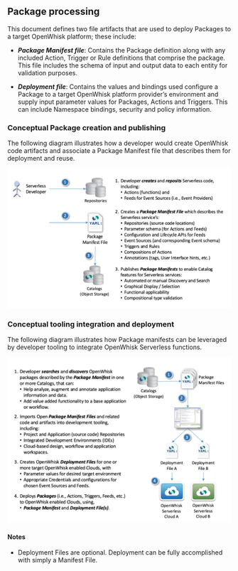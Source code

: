 <!--
#
# Licensed to the Apache Software Foundation (ASF) under one or more
# contributor license agreements.  See the NOTICE file distributed with
# this work for additional information regarding copyright ownership.
# The ASF licenses this file to You under the Apache License, Version 2.0
# (the "License"); you may not use this file except in compliance with
# the License.  You may obtain a copy of the License at
#
#     http://www.apache.org/licenses/LICENSE-2.0
#
# Unless required by applicable law or agreed to in writing, software
# distributed under the License is distributed on an "AS IS" BASIS,
# WITHOUT WARRANTIES OR CONDITIONS OF ANY KIND, either express or implied.
# See the License for the specific language governing permissions and
# limitations under the License.
#
-->

## Package processing

This document defines two file artifacts that are used to deploy
Packages to a target OpenWhisk platform; these include:

-   ***Package Manifest file***: Contains the Package definition along
    with any included Action, Trigger or Rule definitions that comprise
    the package. This file includes the schema of input and output data
    to each entity for validation purposes.

-   ***Deployment file***: Contains the values and bindings used
    configure a Package to a target OpenWhisk platform provider’s
    environment and supply input parameter values for Packages, Actions
    and Triggers. This can include Namespace bindings, security and
    policy information.

### Conceptual Package creation and publishing

The following diagram illustrates how a developer would create OpenWhisk
code artifacts and associate a Package Manifest file that describes them
for deployment and reuse.

![Manifest file creation](images/conceptual_manifest_file_creation.png "image showing manifest creation")

### Conceptual tooling integration and deployment

The following diagram illustrates how Package manifests can be leveraged
by developer tooling to integrate OpenWhisk Serverless functions.

![Manifest file deployment](images/conceptual_manifest_file_deployment.png "image showing manifest deployment")

#### Notes

-   Deployment Files are optional. Deployment can be fully accomplished
    with simply a Manifest File.
